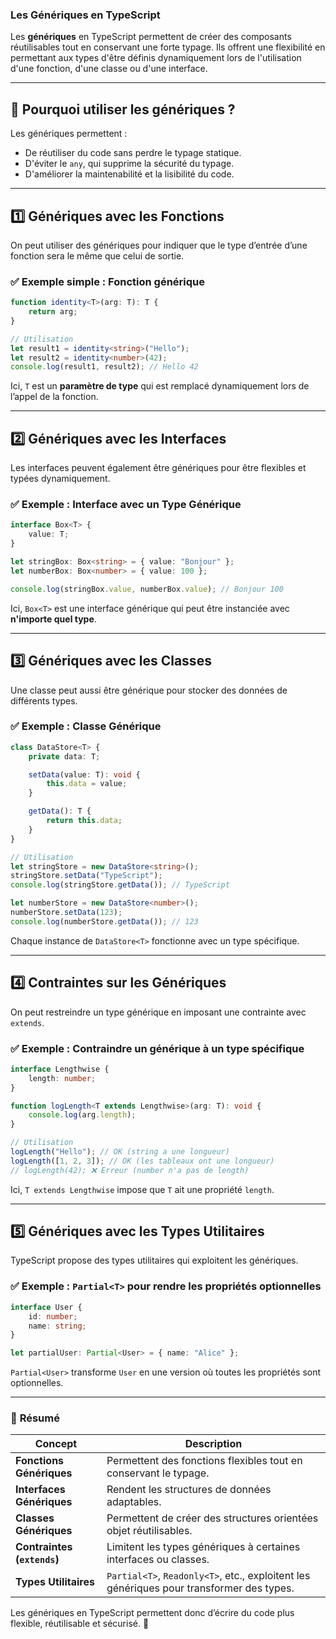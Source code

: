 ### Les Génériques en TypeScript

Les **génériques** en TypeScript permettent de créer des composants réutilisables tout en conservant une forte typage. 
Ils offrent une flexibilité en permettant aux types d'être définis dynamiquement lors de l'utilisation d'une fonction, d'une classe ou d'une interface.

---

## 🔹 **Pourquoi utiliser les génériques ?**
Les génériques permettent :
- De réutiliser du code sans perdre le typage statique.
- D'éviter le `any`, qui supprime la sécurité du typage.
- D'améliorer la maintenabilité et la lisibilité du code.

---

## 1️⃣ **Génériques avec les Fonctions**
On peut utiliser des génériques pour indiquer que le type d’entrée d’une fonction sera le même que celui de sortie.

### ✅ **Exemple simple : Fonction générique**
```typescript
function identity<T>(arg: T): T {
    return arg;
}

// Utilisation
let result1 = identity<string>("Hello");
let result2 = identity<number>(42);
console.log(result1, result2); // Hello 42
```
Ici, `T` est un **paramètre de type** qui est remplacé dynamiquement lors de l’appel de la fonction.

---

## 2️⃣ **Génériques avec les Interfaces**
Les interfaces peuvent également être génériques pour être flexibles et typées dynamiquement.

### ✅ **Exemple : Interface avec un Type Générique**
```typescript
interface Box<T> {
    value: T;
}

let stringBox: Box<string> = { value: "Bonjour" };
let numberBox: Box<number> = { value: 100 };

console.log(stringBox.value, numberBox.value); // Bonjour 100
```
Ici, `Box<T>` est une interface générique qui peut être instanciée avec **n'importe quel type**.

---

## 3️⃣ **Génériques avec les Classes**
Une classe peut aussi être générique pour stocker des données de différents types.

### ✅ **Exemple : Classe Générique**
```typescript
class DataStore<T> {
    private data: T;

    setData(value: T): void {
        this.data = value;
    }

    getData(): T {
        return this.data;
    }
}

// Utilisation
let stringStore = new DataStore<string>();
stringStore.setData("TypeScript");
console.log(stringStore.getData()); // TypeScript

let numberStore = new DataStore<number>();
numberStore.setData(123);
console.log(numberStore.getData()); // 123
```
Chaque instance de `DataStore<T>` fonctionne avec un type spécifique.

---

## 4️⃣ **Contraintes sur les Génériques**
On peut restreindre un type générique en imposant une contrainte avec `extends`.

### ✅ **Exemple : Contraindre un générique à un type spécifique**
```typescript
interface Lengthwise {
    length: number;
}

function logLength<T extends Lengthwise>(arg: T): void {
    console.log(arg.length);
}

// Utilisation
logLength("Hello"); // OK (string a une longueur)
logLength([1, 2, 3]); // OK (les tableaux ont une longueur)
// logLength(42); ❌ Erreur (number n'a pas de length)
```
Ici, `T extends Lengthwise` impose que `T` ait une propriété `length`.

---

## 5️⃣ **Génériques avec les Types Utilitaires**
TypeScript propose des types utilitaires qui exploitent les génériques.

### ✅ **Exemple : `Partial<T>` pour rendre les propriétés optionnelles**
```typescript
interface User {
    id: number;
    name: string;
}

let partialUser: Partial<User> = { name: "Alice" };
```
`Partial<User>` transforme `User` en une version où toutes les propriétés sont optionnelles.

---

### 🎯 **Résumé**
| Concept | Description |
|---------|-------------|
| **Fonctions Génériques** | Permettent des fonctions flexibles tout en conservant le typage. |
| **Interfaces Génériques** | Rendent les structures de données adaptables. |
| **Classes Génériques** | Permettent de créer des structures orientées objet réutilisables. |
| **Contraintes (`extends`)** | Limitent les types génériques à certaines interfaces ou classes. |
| **Types Utilitaires** | `Partial<T>`, `Readonly<T>`, etc., exploitent les génériques pour transformer des types. |

Les génériques en TypeScript permettent donc d’écrire du code plus flexible, réutilisable et sécurisé. 🚀
